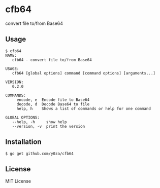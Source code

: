 # cfb64
convert file to/from Base64

## Usage
```
$ cfb64
NAME:
   cfb64 - convert file to/from Base64

USAGE:
   cfb64 [global options] command [command options] [arguments...]

VERSION:
   0.2.0

COMMANDS:
     encode, e  Encode file to Base64
     decode, d  Decode Base64 to file
     help, h    Shows a list of commands or help for one command

GLOBAL OPTIONS:
   --help, -h     show help
   --version, -v  print the version
```

## Installation
```
$ go get github.com/y0za/cfb64
```

## License
MIT License
